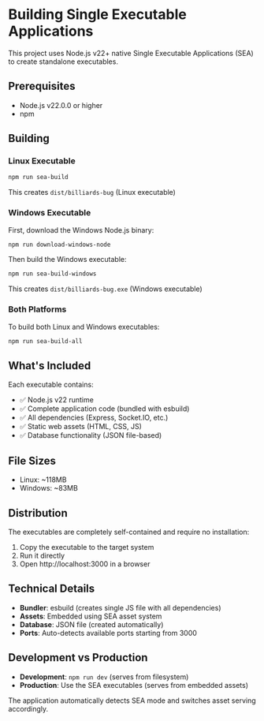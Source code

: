 # Building Single Executable Applications

This project uses Node.js v22+ native Single Executable Applications (SEA) to create standalone executables.

## Prerequisites

- Node.js v22.0.0 or higher
- npm

## Building

### Linux Executable

```bash
npm run sea-build
```

This creates `dist/billiards-bug` (Linux executable)

### Windows Executable

First, download the Windows Node.js binary:

```bash
npm run download-windows-node
```

Then build the Windows executable:

```bash
npm run sea-build-windows
```

This creates `dist/billiards-bug.exe` (Windows executable)

### Both Platforms

To build both Linux and Windows executables:

```bash
npm run sea-build-all
```

## What's Included

Each executable contains:
- ✅ Node.js v22 runtime
- ✅ Complete application code (bundled with esbuild)
- ✅ All dependencies (Express, Socket.IO, etc.)
- ✅ Static web assets (HTML, CSS, JS)
- ✅ Database functionality (JSON file-based)

## File Sizes

- Linux: ~118MB
- Windows: ~83MB

## Distribution

The executables are completely self-contained and require no installation:

1. Copy the executable to the target system
2. Run it directly
3. Open http://localhost:3000 in a browser

## Technical Details

- **Bundler**: esbuild (creates single JS file with all dependencies)
- **Assets**: Embedded using SEA asset system
- **Database**: JSON file (created automatically)
- **Ports**: Auto-detects available ports starting from 3000

## Development vs Production

- **Development**: `npm run dev` (serves from filesystem)
- **Production**: Use the SEA executables (serves from embedded assets)

The application automatically detects SEA mode and switches asset serving accordingly. 